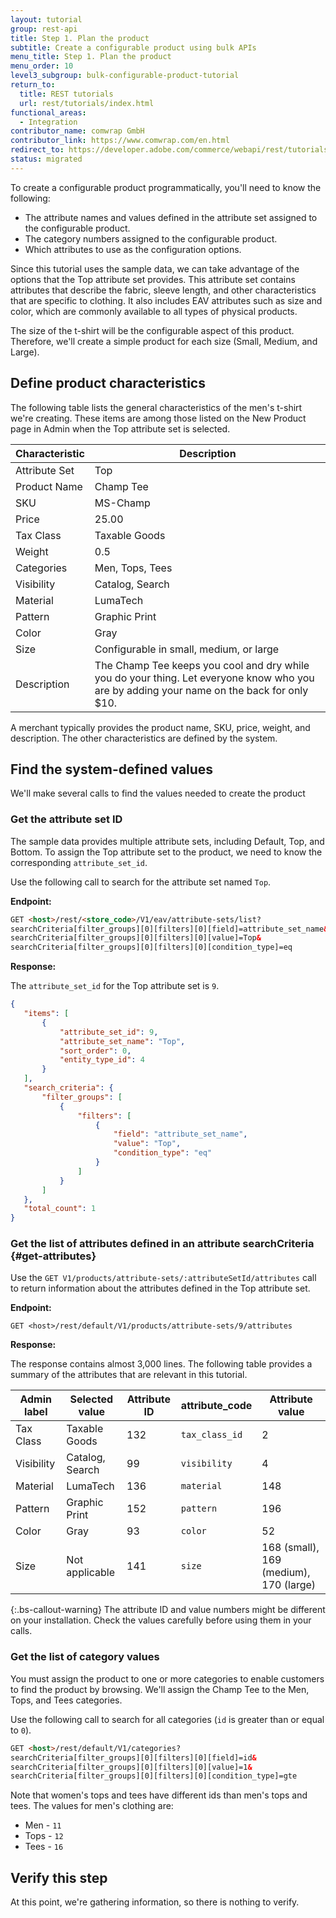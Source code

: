 ```yaml
---
layout: tutorial
group: rest-api
title: Step 1. Plan the product
subtitle: Create a configurable product using bulk APIs
menu_title: Step 1. Plan the product
menu_order: 10
level3_subgroup: bulk-configurable-product-tutorial
return_to:
  title: REST tutorials
  url: rest/tutorials/index.html
functional_areas:
  - Integration
contributor_name: comwrap GmbH
contributor_link: https://www.comwrap.com/en.html
redirect_to: https://developer.adobe.com/commerce/webapi/rest/tutorials/bulk-configurable-product/plan-product/
status: migrated
---
```


 To create a configurable product programmatically, you'll need to know the following:

*  The attribute names and values defined in the attribute set assigned to the configurable product.
*  The category numbers assigned to the configurable product.
*  Which attributes to use as the configuration options.

 Since this tutorial uses the sample data, we can take advantage of the options that the Top attribute set provides. This attribute set contains attributes that describe the fabric, sleeve length, and other characteristics that are specific to clothing. It also includes EAV attributes such as size and color, which are commonly available to all types of physical products.

 The size of the t-shirt will be the configurable aspect of this product. Therefore, we'll create a simple product for each size (Small, Medium, and Large).

## Define product characteristics

 The following table lists the general characteristics of the men's t-shirt we're creating. These items are among those listed on the New Product page in Admin when the Top attribute set is selected.

 Characteristic | Description
--- | ---
Attribute Set | Top
Product Name | Champ Tee
SKU | MS-Champ
Price | 25.00
Tax Class | Taxable Goods
Weight | 0.5
Categories | Men, Tops, Tees
Visibility | Catalog, Search
Material | LumaTech
Pattern | Graphic Print
Color | Gray
Size | Configurable in small, medium, or large
Description | The Champ Tee keeps you cool and dry while you do your thing. Let everyone know who you are by adding your name on the back for only $10.

 A merchant typically provides the product name, SKU, price, weight, and description. The other characteristics are defined by the system.

## Find the system-defined values

 We'll make several calls to find the values needed to create the product

### Get the attribute set ID

 The sample data provides multiple attribute sets, including Default, Top, and Bottom. To assign the Top attribute set to the product, we need to know the corresponding `attribute_set_id`.

 Use the following call to search for the attribute set named `Top`.

 **Endpoint:**

 ```html
GET <host>/rest/<store_code>/V1/eav/attribute-sets/list?
searchCriteria[filter_groups][0][filters][0][field]=attribute_set_name&
searchCriteria[filter_groups][0][filters][0][value]=Top&
searchCriteria[filter_groups][0][filters][0][condition_type]=eq
```

 **Response:**

 The `attribute_set_id` for the Top attribute set is `9`.

 ```json
{
    "items": [
        {
            "attribute_set_id": 9,
            "attribute_set_name": "Top",
            "sort_order": 0,
            "entity_type_id": 4
        }
    ],
    "search_criteria": {
        "filter_groups": [
            {
                "filters": [
                    {
                        "field": "attribute_set_name",
                        "value": "Top",
                        "condition_type": "eq"
                    }
                ]
            }
        ]
    },
    "total_count": 1
}
```

### Get the list of attributes defined in an attribute searchCriteria {#get-attributes}

 Use the `GET V1/products/attribute-sets/:attributeSetId/attributes` call to return information about the attributes defined in the Top attribute set.

 **Endpoint:**

 `GET <host>/rest/default/V1/products/attribute-sets/9/attributes`

 **Response:**

 The response contains almost 3,000 lines. The following table provides a summary of the attributes that are relevant in this tutorial.

 Admin label | Selected value | Attribute ID | attribute_code  | Attribute value
--- | --- | --- | --- | ---
Tax Class | Taxable Goods | 132 | `tax_class_id` | 2
Visibility | Catalog, Search | 99 | `visibility` | 4
Material | LumaTech  | 136 | `material` | 148
Pattern | Graphic Print | 152 | `pattern` | 196
Color | Gray | 93 | `color` | 52
Size | Not applicable | 141 | `size` | 168 (small), 169 (medium), 170 (large)

 {:.bs-callout-warning}
The attribute ID and value numbers might be different on your installation. Check the values carefully before using them in your calls.

### Get the list of category values

 You must assign the product to one or more categories to enable customers to find the product by browsing. We'll assign the Champ Tee to the Men, Tops, and Tees categories.

 Use the following call to search for all categories (`id` is greater than or equal to `0`).

 ```html
GET <host>/rest/default/V1/categories?
searchCriteria[filter_groups][0][filters][0][field]=id&
searchCriteria[filter_groups][0][filters][0][value]=1&
searchCriteria[filter_groups][0][filters][0][condition_type]=gte
```

 Note that women's tops and tees have different ids than men's tops and tees. The values for men's clothing are:

*  Men - `11`
*  Tops - `12`
*  Tees - `16`

## Verify this step

 At this point, we're gathering information, so there is nothing to verify.